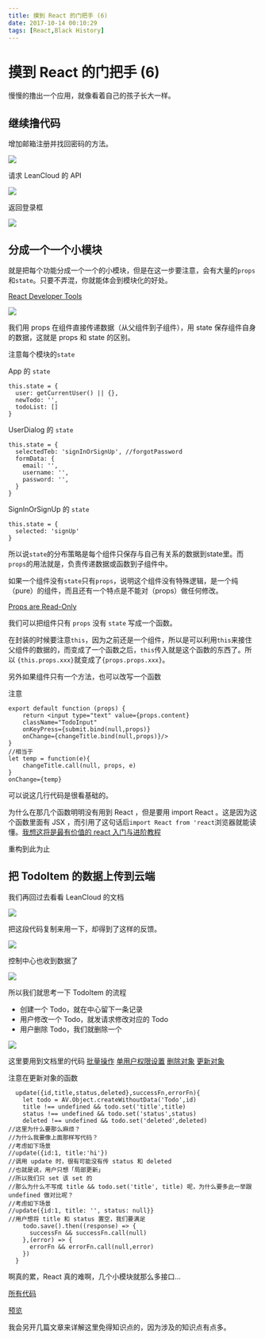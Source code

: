 ```yaml
---
title: 摸到 React 的门把手 (6)
date: 2017-10-14 00:10:29
tags: [React,Black History]
---
```

# 摸到 React 的门把手 (6)

慢慢的撸出一个应用，就像看着自己的孩子长大一样。

## 继续撸代码

增加邮箱注册并找回密码的方法。

![](http://upload-images.jianshu.io/upload_images/3191557-adc098e0863d2a19.gif?imageMogr2/auto-orient/strip)

请求 LeanCloud 的 API

![](http://upload-images.jianshu.io/upload_images/3191557-d526e3072a087e32.png?imageMogr2/auto-orient/strip%7CimageView2/2/w/1240)

返回登录框

![](http://upload-images.jianshu.io/upload_images/3191557-cb586c8af567044d.gif?imageMogr2/auto-orient/strip)

## 分成一个一个小模块

就是把每个功能分成一个一个的小模块，但是在这一步要注意，会有大量的`props`和`state`。只要不弄混，你就能体会到模块化的好处。

[React Developer Tools](https://chrome.google.com/webstore/detail/react-developer-tools/fmkadmapgofadopljbjfkapdkoienihi)

![](http://upload-images.jianshu.io/upload_images/3191557-85d314006e43f8d1.png?imageMogr2/auto-orient/strip%7CimageView2/2/w/1240)

我们用 props 在组件直接传递数据（从父组件到子组件），用 state 保存组件自身的数据，这就是 props 和 state 的区别。

注意每个模块的`state` 

App 的 `state`

```
this.state = {
  user: getCurrentUser() || {},
  newTodo: '',
  todoList: []
}
```

UserDialog 的 `state`

```
this.state = {
  selectedTeb: 'signInOrSignUp', //forgotPassword
  formData: {
    email: '',
    username: '',
    password: '',
  }
}
```

SignInOrSignUp 的 `state`

```
this.state = {
  selected: 'signUp'
}
```

所以说`state`的分布策略是每个组件只保存与自己有关系的数据到state里。而`props`的用法就是，负责传递数据或函数到子组件中。

如果一个组件没有`state`只有`props`，说明这个组件没有特殊逻辑，是一个纯（pure）的组件，而且还有一个特点是不能对（props）做任何修改。

[Props are Read-Only](https://facebook.github.io/react/docs/components-and-props.html#props-are-read-only)

我们可以把组件只有 `props` 没有 `state` 写成一个函数。

在封装的时候要注意`this`，因为之前还是一个组件，所以是可以利用`this`来接住父组件的数据的，而变成了一个函数之后，`this`传入就是这个函数的东西了。所以 `{this.props.xxx}`就变成了`{props.props.xxx}`。

另外如果组件只有一个方法，也可以改写一个函数

注意

```
export default function (props) {
    return <input type="text" value={props.content} 
    className="TodoInput" 
    onKeyPress={submit.bind(null,props)} 
    onChange={changeTitle.bind(null,props)}/>
}
//相当于
let temp = function(e){
    changeTitle.call(null, props, e)
}
onChange={temp}
```

可以说这几行代码是很看基础的。

为什么在那几个函数明明没有用到 React ，但是要用 import React 。这是因为这个函数里面有 JSX ，而引用了这句话后`import React from 'react`浏览器就能读懂。[我想这将是最有价值的 react 入门与进阶教程](http://web.jobbole.com/91637/)

重构到此为止

## 把 TodoItem 的数据上传到云端

我们再回过去看看 LeanCloud 的文档

![](http://upload-images.jianshu.io/upload_images/3191557-087167c7a4e954a1.png?imageMogr2/auto-orient/strip%7CimageView2/2/w/1240)

把这段代码复制来用一下，却得到了这样的反馈。

![](http://upload-images.jianshu.io/upload_images/3191557-4c6b054d27c27e04.png?imageMogr2/auto-orient/strip%7CimageView2/2/w/1240)

控制中心也收到数据了

![](http://upload-images.jianshu.io/upload_images/3191557-1cb2b198f0b21514.png?imageMogr2/auto-orient/strip%7CimageView2/2/w/1240)

所以我们就思考一下 TodoItem 的流程

- 创建一个 Todo，就在中心留下一条记录
- 用户修改一个 Todo，就发请求修改对应的 Todo
- 用户删除 Todo，我们就删除一个

![](http://upload-images.jianshu.io/upload_images/3191557-213d7d92c6c93bf2.gif?imageMogr2/auto-orient/strip)

这里要用到文档里的代码 [批量操作](https://leancloud.cn/docs/leanstorage_guide-js.html#批量操作) [单用户权限设置](https://leancloud.cn/docs/acl-guide.html#单用户权限设置) [删除对象](https://leancloud.cn/docs/leanstorage_guide-js.html#删除对象) [更新对象](https://leancloud.cn/docs/leanstorage_guide-js.html#更新对象)

注意在更新对象的函数

```
  update({id,title,status,deleted},successFn,errorFn){
    let todo = AV.Object.createWithoutData('Todo',id)
    title !== undefined && todo.set('title',title)
    status !== undefined && todo.set('status',status)
    deleted !== undefined && todo.set('deleted',deleted)
//这里为什么要那么麻烦？
//为什么我要像上面那样写代码？
//考虑如下场景
//update({id:1, title:'hi'})
//调用 update 时，很有可能没有传 status 和 deleted
//也就是说，用户只想「局部更新」
//所以我们只 set 该 set 的
//那么为什么不写成 title && todo.set('title', title) 呢，为什么要多此一举跟 undefined 做对比呢？
//考虑如下场景
//update({id:1, title: '', status: null}}
//用户想将 title 和 status 置空，我们要满足
    todo.save().then((response) => {
      successFn && successFn.call(null)
    },(error) => {
      errorFn && errorFn.call(null,error)
    })
  }
```

啊真的累，React 真的难啊，几个小模块就那么多接口...

[所有代码](https://github.com/FRANKIETANG/banana-todolist/commits/master)

[预览](https://frankietang.github.io/banana-todolist/build/index.html)

我会另开几篇文章来详解这里免得知识点的，因为涉及的知识点有点多。